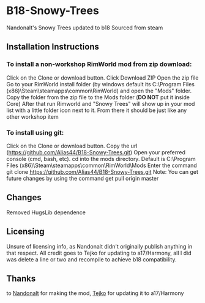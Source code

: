 # B18-Snowy-Trees
Nandonalt's Snowy Trees updated to b18 Sourced from steam

## Installation Instructions

### To install a non-workshop RimWorld mod from zip download:
Click on the Clone or download button.
Click Download ZIP
Open the zip file
Go to your RimWorld install folder (by windows default its C:\Program Files (x86)\Steam\steamapps\common\RimWorld) and open the "Mods" folder.
Copy the folder from the zip file to the Mods folder (**DO NOT** put it inside Core)
After that run Rimworld and "Snowy Trees" will show up in your mod list with a little folder icon next to it.
From there it should be just like any other workshop item

### To install using git:
Click on the Clone or download button.
Copy the url (https://github.com/Alias44/B18-Snowy-Trees.git)
Open your preferred console (cmd, bash, etc).
cd into the mods directory. Default is C:\Program Files (x86)\Steam\steamapps\common\RimWorld\Mods
Enter the command git clone https://github.com/Alias44/B18-Snowy-Trees.git
Note: You can get future changes by using the command get pull origin master

## Changes
Removed HugsLib dependence

## Licensing
Unsure of licensing info, as Nandonalt didn't originally publish anything in that respect. All credit goes to Tejko for updating to a17/Harmony, all I did was delete a line or two and recompile to achieve b18 compatibility.

## Thanks
to [Nandonalt](https://ludeon.com/forums/index.php?action=profile;u=58544) for making the mod, [Tejko](https://ludeon.com/forums/index.php?action=profile;u=67219) for updating it to a17/Harmony
